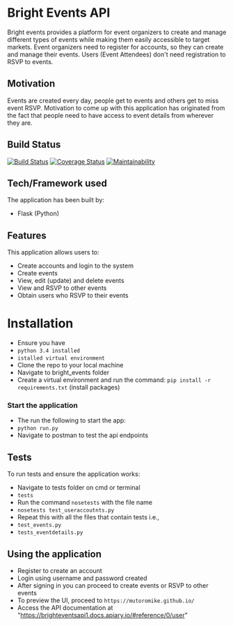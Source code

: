 # Bright Events API

Bright events provides a platform for event organizers to create and manage different types of events while making them easily accessible to target markets.
Event organizers need to register for accounts, so they can create and manage their events.
Users (Event Attendees) don't need registration to RSVP to events.

## Motivation
Events are created every day, people get to events and others get to miss event RSVP. Motivation to come up with this
application has originated from the fact that people need to have access to event details from wherever they are.

## Build Status

[![Build Status](https://travis-ci.org/mutoromike/BrightEventsAPI.svg?branch=master)](https://travis-ci.org/mutoromike/BrightEventsAPI)  [![Coverage Status](https://coveralls.io/repos/github/mutoromike/BrightEventsAPI/badge.svg?branch=master)](https://coveralls.io/github/mutoromike/BrightEventsAPI?branch=master)  [![Maintainability](https://api.codeclimate.com/v1/badges/efd11f75c99118b4fa21/maintainability)](https://codeclimate.com/github/mutoromike/BrightEventsAPI/maintainability)


## Tech/Framework used

The application has been built by:
- Flask (Python)

## Features

This application allows users to:
- Create accounts and login to the system
- Create events
- View, edit (update) and delete events
- View and RSVP to other events
- Obtain users who RSVP to their events

# Installation

- Ensure you have 
-  `python 3.4 installed`
-  `istalled virtual environment`
- Clone the repo to your local machine
- Navigate to bright_events folder
- Create a virtual environment and run the command: `pip install -r requirements.txt` (install packages)

### Start the application

- The run the following to start the app:
-  `python run.py`
- Navigate to postman to test the api endpoints

## Tests

To run tests and ensure the application works:
- Navigate to tests folder on cmd or terminal
-  `tests`
- Run the command `nosetests` with the file name
-  `nosetests test_useraccoutnts.py`
- Repeat this with all the files that contain tests i.e.,
-  `test_events.py`
-  `tests_eventdetails.py`

## Using the application

- Register to create an account
- Login using username and password created
- After signing in you can proceed to create events or RSVP to other events
- To preview the UI, proceed to `https://mutoromike.github.io/`
- Access the API documentation at "https://brighteventsapi1.docs.apiary.io/#reference/0/user"



